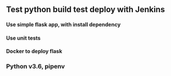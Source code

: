 ## Test python build test deploy with Jenkins

#### Use simple flask app, with install dependency

#### Use unit tests

#### Docker to deploy flask

### Python v3.6, pipenv
